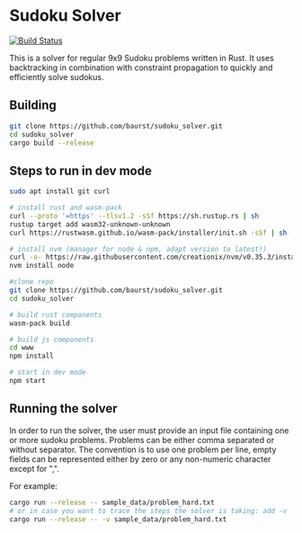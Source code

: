 # Sudoku Solver
[![Build Status](https://travis-ci.com/baurst/sudoku_solver.svg?token=KGmoNyosUqTq92iqGZE9&branch=master)](https://travis-ci.com/baurst/sudoku_solver)

This is a solver for regular 9x9 Sudoku problems written in Rust.
It uses backtracking in combination with constraint propagation to quickly and efficiently solve sudokus.

## Building
```bash
git clone https://github.com/baurst/sudoku_solver.git
cd sudoku_solver
cargo build --release
```

## Steps to run in dev mode

```bash
sudo apt install git curl 

# install rust and wasm-pack
curl --proto '=https' --tlsv1.2 -sSf https://sh.rustup.rs | sh
rustup target add wasm32-unknown-unknown
curl https://rustwasm.github.io/wasm-pack/installer/init.sh -sSf | sh 

# install nvm (manager for node & npm, adapt version to latest!)
curl -o- https://raw.githubusercontent.com/creationix/nvm/v0.35.3/install.sh | bash
nvm install node

#clone repo
git clone https://github.com/baurst/sudoku_solver.git
cd sudoku_solver

# build rust components
wasm-pack build

# build js components
cd www
npm install

# start in dev mode
npm start
```

## Running the solver 
In order to run the solver, the user must provide an input file containing one or more sudoku problems.
Problems can be either comma separated or without separator.
The convention is to use one problem per line, empty fields can be represented either by zero or any non-numeric character except for ",".

For example:
```bash
cargo run --release -- sample_data/problem_hard.txt
# or in case you want to trace the steps the solver is taking: add -v 
cargo run --release -- -v sample_data/problem_hard.txt
```
